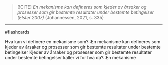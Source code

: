 >[!CITE] _En mekanisme kan defineres som kjeder av årsaker og prosesser som gir bestemte resultater under bestemte betingelser (Elster 2007)_ (Johannessen, 2021, s. 335)

---

#flashcards 

Hva kan vi definere en mekanisme som?::En mekanisme kan defineres som kjeder av årsaker og prosesser som gir bestemte resultater under bestemte betingelser
Kjeder av årsaker og prosesser som gir bestemte resultater under bestemte betingelser kaller vi for hva da?::En mekanisme